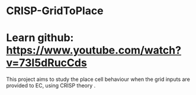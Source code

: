 # CRISP-GridToPlace

# Learn github: https://www.youtube.com/watch?v=73I5dRucCds

This project aims to study the place cell behaviour when the grid inputs are provided to EC, using CRISP theory .


